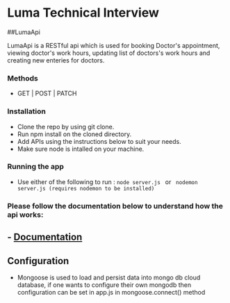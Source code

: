 # Luma Technical Interview

##LumaApi

LumaApi is a RESTful api which is used for booking Doctor's appointment, viewing doctor's work hours, updating list of doctors's work hours and creating new enteries for doctors.

### Methods
- GET | POST | PATCH

### Installation
- Clone the repo by using git clone.
- Run npm install on the cloned directory.
- Add APIs using the instructions below to suit your needs.
- Make sure node is intalled on your machine.

### Running the app
- Use either of the following to run :
```node server.js ```
or
``` nodemon server.js (requires nodemon to be installed)```

### Please follow the documentation below to understand how the api works:
## - [Documentation](https://documenter.getpostman.com/view/6806985/S11LrcgX#2602f977-3e23-441c-9930-a85a40405d8d)


## Configuration
- Mongoose is used to load and persist data into mongo db cloud database, if one wants to configure their own mongodb then configuration can be set in app.js in mongoose.connect() method
